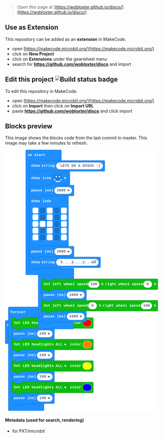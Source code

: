 
> Open this page at [https://wobloxter.github.io/disco/](https://wobloxter.github.io/disco/)

## Use as Extension

This repository can be added as an **extension** in MakeCode.

* open [https://makecode.microbit.org/](https://makecode.microbit.org/)
* click on **New Project**
* click on **Extensions** under the gearwheel menu
* search for **https://github.com/wobloxter/disco** and import

## Edit this project ![Build status badge](https://github.com/wobloxter/disco/workflows/MakeCode/badge.svg)

To edit this repository in MakeCode.

* open [https://makecode.microbit.org/](https://makecode.microbit.org/)
* click on **Import** then click on **Import URL**
* paste **https://github.com/wobloxter/disco** and click import

## Blocks preview

This image shows the blocks code from the last commit in master.
This image may take a few minutes to refresh.

![A rendered view of the blocks](https://github.com/wobloxter/disco/raw/master/.github/makecode/blocks.png)

#### Metadata (used for search, rendering)

* for PXT/microbit
<script src="https://makecode.com/gh-pages-embed.js"></script><script>makeCodeRender("{{ site.makecode.home_url }}", "{{ site.github.owner_name }}/{{ site.github.repository_name }}");</script>
